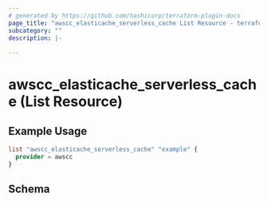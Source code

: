 ```yaml
---
# generated by https://github.com/hashicorp/terraform-plugin-docs
page_title: "awscc_elasticache_serverless_cache List Resource - terraform-provider-awscc"
subcategory: ""
description: |-
  
---
```


# awscc_elasticache_serverless_cache (List Resource)



## Example Usage

```terraform
list "awscc_elasticache_serverless_cache" "example" {
  provider = awscc
}
```

<!-- schema generated by tfplugindocs -->
## Schema
